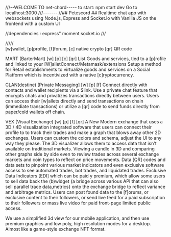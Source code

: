 ///--WELCOME TO net-chord-----
to start: npm start dev
Go to localhost:3000
///-------
//## Petescord ##
Realtime chat app with websockets using Node.js, 
Express and Socket.io 
with Vanilla JS on the frontend with a custom UI

//dependencies :
express"
moment 
socket.io
///



/////  
[w]wallet, [p]profile, [f]forum, [c] native crypto [qr] QR code

MART
(BarterMart) [w] [p] [c] [qr]
List Goods and services, tied to a [p]rofile and linked to your [W]alletConnect/Metamask/extensions
Setup a method for Retail establishments to virtualize goods and services on a Social Platform which is incentivized with a native [c]ryptocurrency.

CLAN(destine) 
[Private Messaging] [w] [p] [f]
Connect directly with contacts and wallet recipients via a $link. Use a private chat feature that encrypts chats and privatizes transactions directly between users. Users can access their [w]allets directly and send transactions on chain (immediate transactions) or utilize a [qr] code to send funds directly from paper/cold wallets off chain.

VEX 
(Visual Exchange) [w] [p] [f] [qr]
A New Modern exchange that uses a 3D / 4D visualization integrated software that users can connect their profile to to track their trades and make a graph that blows away other 2D exchanges.  Users can custom the colors and schema, adjust the UI to any way they please. The 3D visualizer allows them to access data that isn't available on traditional markets. Viewing a candle in 3D and comparing other graphs side by side even to review trades across several exchange markets and coin types to reflect on price movements. Data [QR] codes and data sets to pinpoint various market indicators and even exclusive software access to see automated trades, bot trades, and liquidated trades. Exclusive Data Indicators [EDI] which can be paid y premium, which allow some users to sell data back the (b)widget {a bridge across various API that can also sell parallel trace data,metrics} onto the exchange bridge to reflect variance and arbitrage metrics. Users can post found data to the [f]orums, or exclusive content to their followers, or send live feed for a paid subscription to their followers or mass live video for paid front-page limited public access.


We use a simplified 3d view for our mobile application, and then use premium graphics and low poly, high resolution modes for a desktop.  Almost like a game-style exchange NFT format.
